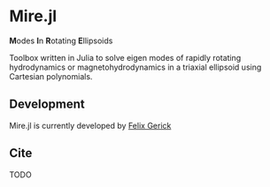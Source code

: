 # Mire.jl

**M**odes **I**n **R**otating **E**llipsoids

Toolbox written in Julia to solve eigen modes of rapidly rotating hydrodynamics or magnetohydrodynamics in a triaxial ellipsoid using Cartesian polynomials.

## Development
Mire.jl is currently developed by [Felix Gerick](https://github.com/fgerick)


## Cite
TODO
